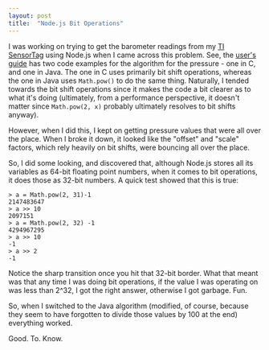 ```yaml
---
layout: post
title:  "Node.js Bit Operations"
---
```


I was working on trying to get the barometer readings from my [TI
SensorTag](http://www.ti.com/ww/en/wireless_connectivity/sensortag/index.shtml?DCMP=sensortag&HQS=sensortag-bn)
using Node.js when I came across this problem. See, the [user\'s
guide](http://processors.wiki.ti.com/index.php/SensorTag_User_Guide#Barometric_Pressure_Sensor_2)
has two code examples for the algorithm for the pressure - one in C, and
one in Java. The one in C uses primarily bit shift operations, whereas
the one in Java uses `Math.pow()` to do the same thing. Naturally, I
tended towards the bit shift operations since it makes the code a bit
clearer as to what it\'s doing (ultimately, from a performance
perspective, it doesn\'t matter since `Math.pow(2, x)` probably
ultimately resolves to bit shifts anyway).

However, when I did this, I kept on getting pressure values that were
all over the place. When I broke it down, it looked like the \"offset\"
and \"scale\" factors, which rely heavily on bit shifts, were bouncing
all over the place.

So, I did some looking, and discovered that, although Node.js stores all
its variables as 64-bit floating point numbers, when it comes to bit
operations, it does those as 32-bit numbers. A quick test showed that
this is true:

    > a = Math.pow(2, 31)-1
    2147483647
    > a >> 10
    2097151
    > a = Math.pow(2, 32) -1
    4294967295
    > a >> 10
    -1
    > a >> 2
    -1

Notice the sharp transition once you hit that 32-bit border. What that
meant was that any time I was doing bit operations, if the value I was
operating on was less than 2\^32, I got the right answer, otherwise I
got garbage. Fun.

So, when I switched to the Java algorithm (modified, of course, because
they seem to have forgotten to divide those values by 100 at the end)
everything worked.

Good. To. Know.
